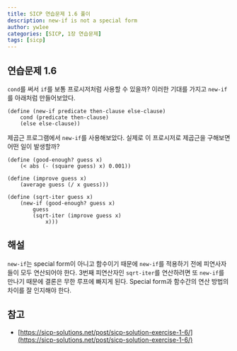 ```yaml
---
title: SICP 연습문제 1.6 풀이
description: new-if is not a special form
author: yw1ee
categories: [SICP, 1장 연습문제]
tags: [sicp]
---
```



## 연습문제 1.6

`cond`를 써서 `if`를 보통 프로시저처럼 사용할 수 있을까? 이러한 기대를 가지고 `new-if`를 아래처럼 만들어보았다.
```Lisp
(define (new-if predicate then-clause else-clause)
    cond (predicate then-clause)
    (else else-clause))
```

제곱근 프로그램에서 `new-if`를 사용해보았다. 실제로 이 프로시저로 제곱근을 구해보면 어떤 일이 발생할까?
```Lisp
(define (good-enough? guess x)
    (< abs (- (square guess) x) 0.001))

(define (improve guess x)
    (average guess (/ x guess)))

(define (sqrt-iter guess x)
    (new-if (good-enough? guess x)
        guess
        (sqrt-iter (improve guess x)
            x)))
```

## 해설
`new-if`는 special form이 아니고 함수이기 때문에 `new-if`를 적용하기 전에 피연사자들이 모두 연산되어야 한다. 3번째 피연산자인 `sqrt-iter`를 연산하려면 또 `new-if`를 만나기 때문에 결론은 무한 루프에 빠지게 된다.
Special form과 함수간의 연산 방법의 차이를 잘 인지해야 한다.

## 참고
- [https://sicp-solutions.net/post/sicp-solution-exercise-1-6/](https://sicp-solutions.net/post/sicp-solution-exercise-1-6/)